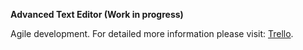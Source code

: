 **Advanced Text Editor (Work in progress)**

Agile development. For detailed more information please visit: [Trello](https://trello.com/b/KE6xmLeo).

